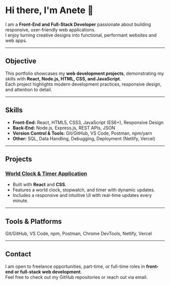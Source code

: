 # Hi there, I'm Anete 👋

I am a **Front-End and Full-Stack Developer** passionate about building responsive, user-friendly web applications.  
I enjoy turning creative designs into functional, performant websites and web apps.

---

## Objective

This portfolio showcases my **web development projects**, demonstrating my skills with **React, Node.js, HTML, CSS, and JavaScript**.  
Each project highlights modern development practices, responsive design, and attention to detail.

---

## Skills

- **Front-End:** React, HTML5, CSS3, JavaScript (ES6+), Responsive Design 
- **Back-End:** Node.js, Express.js, REST APIs, JSON  
- **Version Control & Tools:** Git/GitHub, VS Code, Postman, npm/yarn  
- **Other:** SQL, Data Handling, Debugging, Deployment (Netlify, Vercel)

---

## Projects

### [World Clock & Timer Application](https://github.com/aasafreja/Clock-app)  
- Built with **React** and **CSS**.  
- Features a world clock, stopwatch, and timer with dynamic updates.
- Includes a responsive and intuitive UI with real-time updates every minute.


---

## Tools & Platforms

Git/GitHub, VS Code, npm, Postman, Chrome DevTools, Netlify, Vercel  

---

## Contact

I am open to freelance opportunities, part-time, or full-time roles in **front-end or full-stack web development**.  
Feel free to check out my GitHub repositories or reach out via email.
